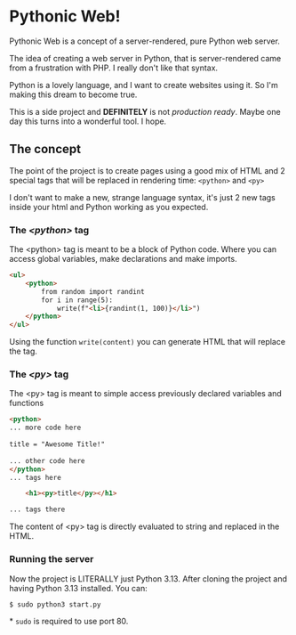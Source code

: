 # Pythonic Web!
Pythonic Web is a concept of a server-rendered, pure Python web server.

The idea of creating a web server in Python, that is server-rendered came
from a frustration with PHP. I really don't like that syntax.

Python is a lovely language, and I want to create websites using it. 
So I'm making this dream to become true.

This is a side project and **DEFINITELY** is not _production ready_. 
Maybe one day this turns into a wonderful tool. I hope.

## The concept

The point of the project is to create pages using a good mix of HTML and 2 
special tags that will be replaced in rendering time: ```<python>``` and ```<py>```

I don't want to make a new, strange language syntax, it's just 2 new tags 
inside your html and Python working as you expected.

### The _\<python>_ tag

The \<python> tag is meant to be a block of Python code. Where you can access 
global variables, make declarations and make imports.
```html
<ul>
    <python>
        from random import randint
        for i in range(5):
            write(f"<li>{randint(1, 100)}</li>")
    </python>
</ul>
```

Using the function ```write(content)``` you can generate HTML that will 
replace the tag.

### The _\<py>_ tag

The \<py> tag is meant to simple access previously declared variables and 
functions
```html
<python>
... more code here
    
title = "Awesome Title!"  
    
... other code here
</python>
... tags here

    <h1><py>title</py></h1>

... tags there
```

The content of \<py> tag is directly evaluated to string and replaced in the HTML.

### Running the server

Now the project is LITERALLY just Python 3.13. After cloning the project 
and having Python 3.13 installed. You can:

```
$ sudo python3 start.py
```
\* ```sudo``` is required to use port 80.
